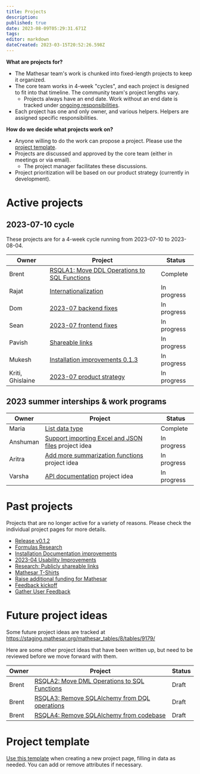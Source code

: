 ```yaml
---
title: Projects
description: 
published: true
date: 2023-08-09T05:29:31.671Z
tags: 
editor: markdown
dateCreated: 2023-03-15T20:52:26.598Z
---
```


**What are projects for?**
- The Mathesar team's work is chunked into fixed-length projects to keep it organized.
- The core team works in 4-week "cycles", and each project is designed to fit into that timeline. The community team's project lengths vary.
  - Projects always have an end date. Work without an end date is tracked under [ongoing responsibilities](/team/responsibilities.md).
- Each project has one and only owner, and various helpers. Helpers are assigned specific responsibilities.

**How do we decide what projects work on?**
- Anyone willing to do the work can propose a project. Please use the [project template](/en/projects/template).
- Projects are discussed and approved by the core team (either in meetings or via email).
  - The project manager facilitates these discussions.
- Project prioritization will be based on our product strategy (currently in development).

# Active projects
## 2023-07-10 cycle
These projects are for a 4-week cycle running from 2023-07-10 to 2023-08-04.

| Owner     | Project | Status |
| --        | -- | -- |
| Brent     | [RSQLA1: Move DDL Operations to SQL Functions](./projects/sql-ddl-operations.md) | Complete |
| Rajat     | [Internationalization](./projects/internationalization.md) | In progress |
| Dom    		| [2023-07 backend fixes](./projects/2023-07-backend-fixes) | In progress |
| Sean      | [2023-07 frontend fixes](./projects/2023-07-frontend-fixes.md) | In progress |
| Pavish | [Shareable links](./projects/shareable-links-implementation) | In progress |
| Mukesh    | [Installation improvements 0.1.3](./projects/installation-improvements-0_1_3.md) | In progress |
| Kriti, Ghislaine | [2023-07 product strategy](/en/projects/2023-07-product-strategy) | In progress |

## 2023 summer interships & work programs

| Owner     | Project | Status |
| --        | -- | -- |
| Maria     | [List data type](https://wiki.mathesar.org/en/projects/list-datatype) | Complete |
| Anshuman | [Support importing Excel and JSON files](/en/community/mentoring/project-ideas/import-excel-json-files) project idea | In progress |
| Aritra | [Add more summarization functions](/en/community/mentoring/project-ideas/more-summarizations) project idea | In progress |
| Varsha | [API documentation](/en/community/mentoring/project-ideas/api-documentation) project idea | In progress |

# Past projects
Projects that are no longer active for a variety of reasons. Please check the individual project pages for more details.

- [Release v0.1.2](./projects/release-0-1-2)
- [Formulas Research](./projects/formulas-research.md)
- [Installation Documentation improvements](./projects/installation-documentation-improvements)
- [2023-04 Usability Improvements](./projects/2023-04-usability-improvements.md)
- [Research: Publicly shareable links](./projects/public-links-research)
- [Mathesar T-Shirts](https://wiki.mathesar.org/en/projects/t-shirts)
- [Raise additional funding for Mathesar](./projects/funding.md)
- [Feedback kickoff](./projects/user-feedback-kickoff.md)
- [Gather User Feedback](./projects/gather-user-feedback)

# Future project ideas
Some future project ideas are tracked at https://staging.mathesar.org/mathesar_tables/8/tables/9179/

Here are some other project ideas that have been written up, but need to be reviewed before we move forward with them.

| Owner     | Project | Status |
| --        | -- | -- |
| Brent     | [RSQLA2: Move DML Operations to SQL Functions](./projects/sql-dml-operations.md) | Draft |
| Brent     | [RSQLA3: Remove SQLAlchemy from DQL operations](./projects/sql-dql-operations.md) | Draft |
| Brent     | [RSQLA4: Remove SQLAlchemy from codebase](./projects/sql-alchemy-remove.md) | Draft |


# Project template
[Use this template](/projects/template) when creating a new project page, filling in data as needed. You can add or remove attributes if necessary.
